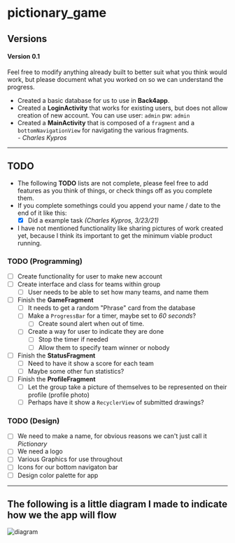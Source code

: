# pictionary_game

## Versions

#### Version 0.1 
Feel free to modify anything already built to better suit what you think would work, but please document what you worked on so we can understand the progress.  
- Created a basic database for us to use in **Back4app**.
- Created a **LoginActivity** that works for existing users, but does not allow creation of new account.  You can use user: `admin` pw: `admin`
- Created a **MainActivity** that is composed of a `fragment` and a `bottomNavigationView` for navigating the various fragments.  
*- Charles Kypros*

---
## TODO
- The following **TODO** lists are not complete, please feel free to add features as you think of things, or check things off as you complete them.  
- If you complete somethings could you append your name / date to the end of it like this: 
  - [x] Did a example task *(Charles Kypros, 3/23/21)*
- I have not mentioned functionality like sharing pictures of work created yet, because I think its important to get the minimum viable product running.


### TODO (Programming)
- [ ] Create functionality for user to make new account
- [ ] Create interface and class for teams within group
  - [ ] User needs to be able to set how many teams, and name them
- [ ] Finish the **GameFragment** 
  - [ ] It needs to get a random "Phrase" card from the database
  - [ ] Make a `ProgressBar` for a timer, maybe set to *60 seconds*?
    - [ ] Create sound alert when out of time.
  - [ ] Create a way for user to indicate they are done
    - [ ] Stop the timer if needed
    - [ ] Allow them to specify team winner or nobody
- [ ] Finish the **StatusFragment**
  - [ ] Need to have it show a score for each team
  - [ ] Maybe some other fun statistics?
- [ ] Finish the **ProfileFragment** 
  - [ ] Let the group take a picture of themselves to be represented on their profile (profile photo)
  - [ ] Perhaps have it show a `RecyclerView` of submitted drawings?
  
 ### TODO (Design)
 - [ ] We need to make a name, for obvious reasons we can't just call it *Pictionary*
 - [ ] We need a logo
 - [ ] Various Graphics for use throughout
 - [ ] Icons for our bottom navigaton bar
 - [ ] Design color palette for app

---
## The following is a little diagram I made to indicate how we the app will flow
![diagram](https://user-images.githubusercontent.com/35363316/112211092-b91fd500-8bd8-11eb-81c5-c1d73ffc38ee.png)

